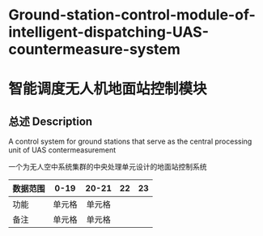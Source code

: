 # Ground-station-control-module-of-intelligent-dispatching-UAS-countermeasure-system

# 智能调度无人机地面站控制模块

## 总述 Description
A control system for ground stations that serve as the central processing unit of UAS contermeasurement

一个为无人空中系统集群的中央处理单元设计的地面站控制系统

| 数据范围 |  0-19  | 20-21 |   22   |   23   |
| :-----  | :----: | :----: | :----: | :----: |
| 功能    | 单元格 | 单元格 | | |
| 备注    | 单元格 | 单元格 | | |
